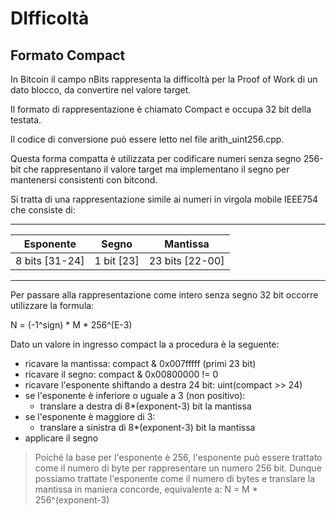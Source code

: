 # DIfficoltà

## Formato Compact

In Bitcoin il campo nBits rappresenta la difficoltà per la Proof of Work di un dato blocco, da convertire nel valore target.

Il formato di rappresentazione è chiamato Compact e occupa 32 bit della testata.

Il codice di conversione può essere letto nel file arith_uint256.cpp.

Questa forma compatta è utilizzata per codificare numeri senza segno 256-bit che rappresentano il valore target ma implementano il segno per mantenersi consistenti con bitcond.

Si tratta di una rappresentazione simile ai numeri in virgola mobile IEEE754 che consiste di:

-------------------------------------------------
|   Esponente    |    Segno   |    Mantissa     |
| -------------- | ---------- | --------------- |
| 8 bits [31-24] | 1 bit [23] | 23 bits [22-00] |
-------------------------------------------------

Per passare alla rappresentazione come intero senza segno 32 bit occorre utilizzare la formula:

N = (-1^sign) * M * 256^(E-3)

Dato un valore in ingresso compact la a procedura è la seguente:

- ricavare la mantissa: compact & 0x007fffff (primi 23 bit)
- ricavare il segno: compact & 0x00800000 != 0
- ricavare l'esponente shiftando a destra 24 bit: uint(compact >> 24)
- se l'esponente è inferiore o uguale a 3 (non positivo):
  - translare a destra di 8*(exponent-3) bit la mantissa
- se l'esponente è maggiore di 3:
  - translare a sinistra di 8*(exponent-3) bit la mantissa
- applicare il segno

> Poiché la base per l'esponente è 256, l'esponente può essere trattato
> come il numero di byte per rappresentare un numero 256 bit.
> Dunque possiamo trattate l'esponente come il numero di bytes e translare
> la mantissa in maniera concorde, equivalente a: N = M * 256^(exponent-3)
